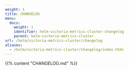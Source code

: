 ```yaml
---
weight: 1
title: CHANGELOG
menu:
  docs:
    weight: 1
    identifier: helm-victoria-metrics-cluster-changelog
    parent: helm-victoria-metrics-cluster
url: /helm/victoria-metrics-cluster/changelog
aliases:
  - /helm/victoria-metrics-cluster/changelog/index.html
---
```

{{% content "CHANGELOG.md" %}}
